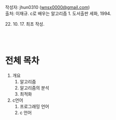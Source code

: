 작성자: jhun0310 (wnsx0000@gmail.com)<br>
출처: 이재규. c로 배우는 알고리즘 1. 도서출판 세화, 1994.

22\. 10\. 17\. 최초 작성.

<br>
<br>

# 전체 목차

1. 개요
    1. 알고리즘
    2. 알고리즘의 분석
    3. 최적화
2. c언어
    1. 프로그래밍 언어
    2. c 언어